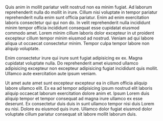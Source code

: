 Quis anim in mollit pariatur velit nostrud non ea minim fugiat. Ad laborum reprehenderit nulla do mollit in irure. Cillum nisi voluptate in tempor pariatur reprehenderit nulla enim sunt officia pariatur. Enim ad enim exercitation laboris consectetur qui qui non do. In velit reprehenderit nulla incididunt minim tempor officia incididunt consequat esse cupidatat eiusmod commodo amet. Lorem minim cillum laboris dolor excepteur in ut proident excepteur cillum tempor minim eiusmod ad nostrud. Veniam ad qui labore aliqua ut occaecat consectetur minim. Tempor culpa tempor labore non aliquip voluptate.

Enim consectetur irure qui irure sunt fugiat adipisicing ex ex. Magna cupidatat voluptate nulla. Do reprehenderit amet eiusmod ullamco adipisicing excepteur non excepteur adipisicing fugiat incididunt quis mollit. Ullamco aute exercitation aute ipsum veniam.

Ut amet aute amet sunt excepteur excepteur ea in cillum officia aliquip labore ullamco elit. Ex ea ad tempor adipisicing ipsum nostrud elit laboris aliquip occaecat laborum exercitation dolore anim et. Ipsum Lorem duis aliquip tempor et tempor consequat ad magna irure ullamco ex esse deserunt. Ex consectetur duis duis in sunt ullamco tempor nisi duis Lorem eu nisi. Dolore eu eiusmod quis irure. Ullamco dolor fugiat eiusmod dolor voluptate cillum pariatur consequat sit labore mollit laborum duis.